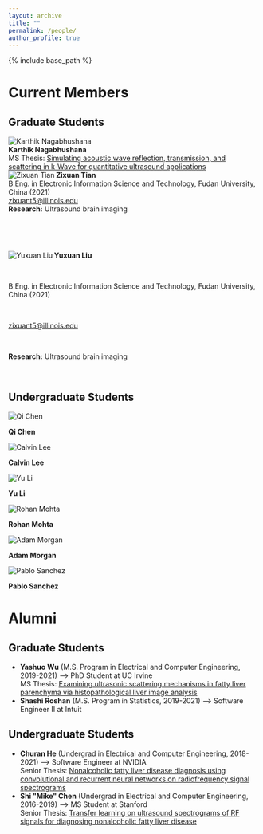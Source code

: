 ```yaml
---
layout: archive
title: ""
permalink: /people/
author_profile: true
---
```


{% include base_path %}

Current Members
======

## Graduate Students
<div class="row">
  <div class="column">
    <div class="author__avatar">
      <img src="/images/img/students/Karthik Nagabhushana.jpg" class="author__avatar" alt="Karthik Nagabhushana">
    </div>
  </div>

  <div class="column">   
    <left>
    <div class="author__content">
       <strong>Karthik Nagabhushana</strong><br/>
        MS Thesis: <a href = "pdf link">Simulating acoustic wave reflection, transmission, and scattering in k-Wave for quantitative ultrasound applications </a>  <br/>
    </div>
    </left>
  </div>
</div>

<div class="member profile">
  <div class="author__avatar">
    <img src="/images/img/students/Zixuan Tian.jpg" align="left" class="author__avatar" alt="Zixuan Tian"> 
  </div>
  <strong>Zixuan Tian</strong><br>
  B.Eng. in Electronic Information Science and Technology, Fudan University, China (2021)
</div>
<div class="member profile"><a href="mailto:zixuant5@illinois.edu">zixuant5@illinois.edu</a></div>
<div class="member profile"><strong>Research:</strong> Ultrasound brain imaging</div>
<p>&nbsp;</p>
<p>&nbsp;</p>

  <div class="author__avatar">
      <img src="/images/img/students/Yuxuan Liu.jpg" align="left" class="author__avatar" alt="Yuxuan Liu">  
  </div>

  <div class="author__content">
     <p><strong>Yuxuan Liu</strong></p><br>
     <p>B.Eng. in Electronic Information Science and Technology, Fudan University, China (2021) </p><br>
     <p><a href="mailto:zixuant5@illinois.edu">zixuant5@illinois.edu</a> </p><br>
     <p><strong>Research:</strong> Ultrasound brain imaging </p><br>
  </div>
  
## Undergraduate Students

<left>
  <div class="author__avatar">
        <img src="/images/img/students/Qi Chen.jpg" class="author__avatar" alt="Qi Chen">  
  </div>
  <div class="author__content">
    <p><strong>Qi Chen</strong></p>
  </div>

  <div class="author__avatar">
        <img src="/images/img/students/Calvin Lee.jpg" class="author__avatar" alt="Calvin Lee">  
  </div>
  <div class="author__content">
    <p><strong>Calvin Lee</strong></p>
  </div>

  <div class="author__avatar">
        <img src="/images/img/students/Yu Li.jpg" class="author__avatar" alt="Yu Li">  
  </div>
  <div class="author__content">
    <p><strong>Yu Li</strong></p>
  </div>
  
  <div class="author__avatar">
        <img src="/images/img/students/Rohan Mohta.jpg" class="author__avatar" alt="Rohan Mohta">  
  </div>
  <div class="author__content">
    <p><strong>Rohan Mohta</strong></p>
  </div>

  <div class="author__avatar">
        <img src="/images/img/students/Adam Morgan.jpg" class="author__avatar" alt="Adam Morgan">  
  </div>
  <div class="author__content">
    <p><strong>Adam Morgan</strong></p>
  </div>

  <div class="author__avatar">
        <img src="/images/img/students/Pablo Sanchez.jpg" class="author__avatar" alt="Pablo Sanchez">  
  </div>
  <div class="author__content">
    <p><strong>Pablo Sanchez</strong></p>
  </div>
</left>  


Alumni
======
## Graduate Students
- **Yashuo Wu** (M.S. Program in Electrical and Computer Engineering, 2019-2021) --> PhD Student at UC Irvine  <br/>
  MS Thesis: <a href = "/pdfs/Wu_MS_Thesis_2021.pdf">Examining ultrasonic scattering mechanisms in fatty liver parenchyma via histopathological liver image analysis  </a>  
- **Shashi Roshan** (M.S. Program in Statistics, 2019-2021) --> Software Engineer II at Intuit

## Undergraduate Students
- **Churan He** (Undergrad in Electrical and Computer Engineering, 2018-2021) --> Software Engineer at NVIDIA  <br/>
  Senior Thesis: <a href = "pdf link">Nonalcoholic fatty liver disease diagnosis using convolutional and recurrent neural networks on radiofrequency signal spectrograms </a>  
- **Shi "Mike" Chen** (Undergrad in Electrical and Computer Engineering, 2016-2019) --> MS Student at Stanford  <br/>
  Senior Thesis: <a href = "pdf link">Transfer learning on ultrasound spectrograms of RF signals for diagnosing nonalcoholic fatty liver disease </a>  
<br/>

